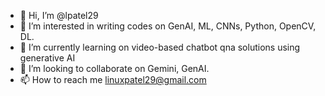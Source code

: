 - 👋 Hi, I’m @lpatel29
- 👀 I’m interested in writing codes on GenAI, ML, CNNs, Python, OpenCV, DL.
- 🌱 I’m currently learning on video-based chatbot qna solutions using generative AI
- 💞️ I’m looking to collaborate on Gemini, GenAI.
- 📫 How to reach me linuxpatel29@gmail.com

<!---
lpatel29/lpatel29 is a ✨ special ✨ repository because its `README.md` (this file) appears on your GitHub profile.
You can click the Preview link to take a look at your changes.
--->
